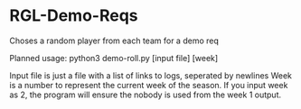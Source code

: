 # RGL-Demo-Reqs
Choses a random player from each team for a demo req

Planned usage: python3 demo-roll.py [input file] [week]

Input file is just a file with a list of links to logs, seperated by newlines
Week is a number to represent the current week of the season.
If you input week as 2, the program will ensure the nobody is used from the week 1 output.